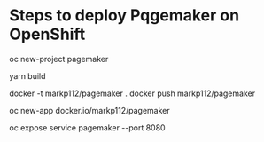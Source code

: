 # Steps to deploy Pqgemaker on OpenShift

oc new-project pagemaker

yarn build

docker -t markp112/pagemaker .
docker push markp112/pagemaker

oc new-app docker.io/markp112/pagemaker

oc expose service pagemaker --port 8080


